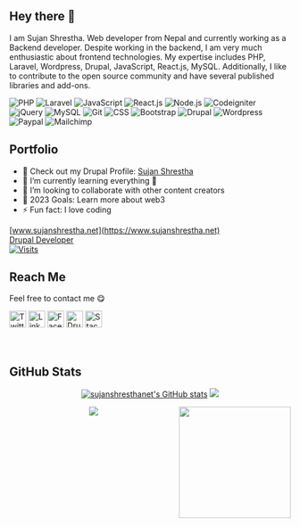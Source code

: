 ## Hey there 👋

I am Sujan Shrestha. Web developer from Nepal and currently working as a Backend developer. Despite working in the backend, I am very much enthusiastic about frontend technologies. My expertise includes PHP, Laravel, Wordpress, Drupal, JavaScript, React.js, MySQL. Additionally, I like to contribute to the open source community and have several published libraries and add-ons.

![PHP](https://img.shields.io/badge/-PHP-%232c3e50?style=for-the-badge&logo=PHP)
![Laravel](https://img.shields.io/badge/-Laravel-%232c3e50?style=for-the-badge&logo=laravel)
![JavaScript](https://img.shields.io/badge/-JavaScript-%232c3e50?style=for-the-badge&logo=javascript)
![React.js](https://img.shields.io/badge/-React.js-%232c3e50?style=for-the-badge&logo=react)
![Node.js](https://img.shields.io/badge/-Node.js-%232c3e50?style=for-the-badge&logo=nodedotjs)
![Codeigniter](https://img.shields.io/badge/-Codeigniter-%232c3e50?style=for-the-badge&logo=CODEIGNITER)
![jQuery](https://img.shields.io/badge/-jQuery-%232c3e50?style=for-the-badge&logo=jQuery)
![MySQL](https://img.shields.io/badge/-MySQL-%232c3e50?style=for-the-badge&logo=MySQL)
![Git](https://img.shields.io/badge/-Git-%232c3e50?style=for-the-badge&logo=git)
![CSS](https://img.shields.io/badge/-CSS-%232c3e50?style=for-the-badge&logo=css3)
![Bootstrap](https://img.shields.io/badge/-Bootstrap-%232c3e50?style=for-the-badge&logo=Bootstrap)
![Drupal](https://img.shields.io/badge/-DRUPAL-%232c3e50?style=for-the-badge&logo=DRUPAL)
![Wordpress](https://img.shields.io/badge/-Wordpress-%232c3e50?style=for-the-badge&logo=WORDPRESS)
![Paypal](https://img.shields.io/badge/-paypal-%232c3e50?style=for-the-badge&logo=PAYPAL)
![Mailchimp](https://img.shields.io/badge/-mailchimp-%232c3e50?style=for-the-badge&logo=MAILCHIMP)







## Portfolio 
- 🔭 Check out my Drupal Profile: [Sujan Shrestha](https://www.drupal.org/u/sujan-shrestha)
- 🌱 I’m currently learning everything 🤣
- 👯 I’m looking to collaborate with other content creators
- 🥅 2023 Goals: Learn more about web3
- ⚡ Fun fact: I love coding
  
[www.sujanshrestha.net](https://www.sujanshrestha.net)<br>
[Drupal Developer](https://www.drupal.org/u/sujan-shrestha)
<br>
<a href="https://visitor-badge.laobi.icu/badge?page_id=sujanshresthanet.visitor-badge&title=Visits"><img src="https://visitor-badge.laobi.icu/badge?page_id=sujanshresthanet.visitor-badge&title=Visits" align="middle" alt="Visits"></a> 

## Reach Me
Feel free to contact me :yum:
<p><a href="https://twitter.com/sujanshrestha_net" target="_blank"><img alt="Twitter" src="https://img.shields.io/badge/twitter-%231DA1F2.svg?&style=for-the-badge&logo=twitter&logoColor=white"  height="30px"/></a> <a href="https://www.linkedin.com/in/sujan-shrestha-16b7909b" target="_blank"><img alt="LinkedIn" src="https://img.shields.io/badge/linkedin-%230077B5.svg?&style=for-the-badge&logo=linkedin&logoColor=white"  height="30px"/></a> 
<a href="https://www.facebook.com/sujanshrestha.net" target="_blank"><img alt="Facebook" src="https://img.shields.io/badge/-facebook-%232c3e50?style=for-the-badge&logo=Facebook&logoColor=white"  height="30px"/></a>
<a href="https://drupal.org/u/sujan-shrestha" target="_blank"><img alt="Drupal" src="https://img.shields.io/badge/-drupal-blue?style=for-the-badge&logo=Drupal&logoColor=white"  height="30px"/></a>
<a href="https://stackoverflow.com/users/3729352/sujan-shrestha" target="_blank"><img alt="Stackoverflow" src="https://img.shields.io/badge/-stackoverflow-%2323272A?style=for-the-badge&logo=Stackoverflow&logoColor=#EA7139"  height="30px"/></a>

<br/>
<br/>
<br/>

## GitHub Stats
<p align="center">
<a href="https://github.com/sujanshresthanet/github-readme-stats"><img src="https://github-readme-stats.vercel.app/api?username=sujanshresthanet&theme=dark&show_icons=true" alt="sujanshresthanet's GitHub stats"  /></a>
<a href="https://git.io/streak-stats"><img src="http://github-readme-streak-stats.herokuapp.com?user=sujanshresthanet&theme=highcontrast&hide_border=true" /></a>
  </p>
 <img align='right' src='https://user-images.githubusercontent.com/5713670/87202985-820dcb80-c2b6-11ea-9f56-7ec461c497c3.gif' width='200'>

<p align="center">
 <a href="https://www.buymeacoffee.com/sujanshrestha"><img src="https://img.buymeacoffee.com/button-api/?text=Buy me a coffee&emoji=&slug=sujanshrestha&button_colour=FFDD00&font_colour=000000&font_family=Cookie&outline_colour=000000&coffee_colour=ffffff" /></a>
</p>




